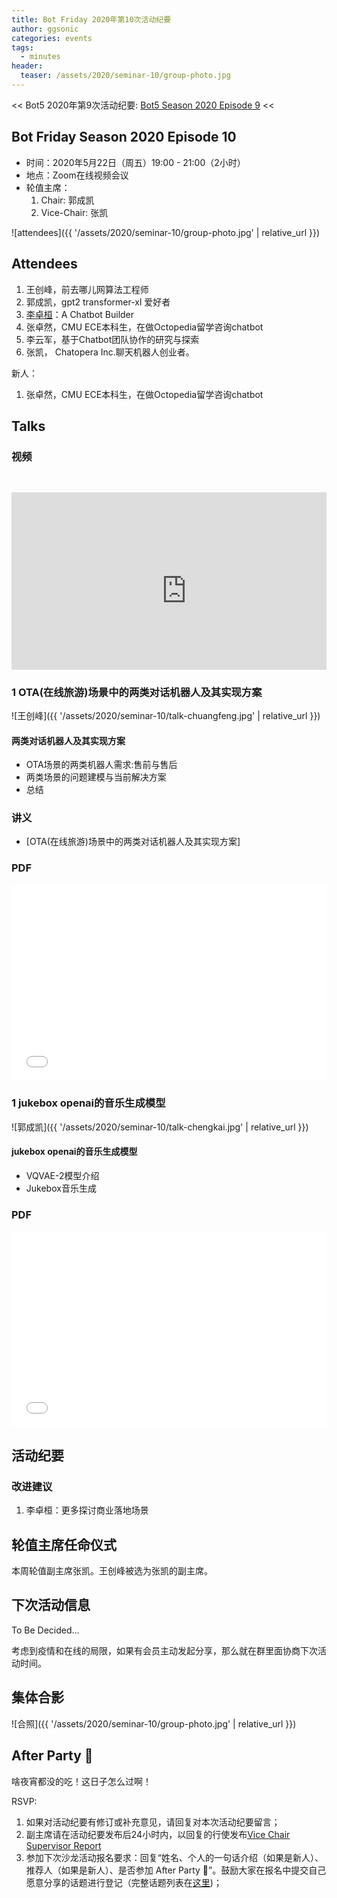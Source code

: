 ```yaml
---
title: Bot Friday 2020年第10次活动纪要
author: ggsonic
categories: events
tags:
  - minutes
header:
  teaser: /assets/2020/seminar-10/group-photo.jpg
---
```


<< Bot5 2020年第9次活动纪要: [Bot5 Season 2020 Episode 9](https://bot5.club/events/seminar-minutes-2020-09) <<

## Bot Friday Season 2020 Episode 10

- 时间：2020年5月22日（周五）19:00 - 21:00（2小时）
- 地点：Zoom在线视频会议
- 轮值主席：
    1. Chair: 郭成凯
    1. Vice-Chair: 张凯

![attendees]({{ '/assets/2020/seminar-10/group-photo.jpg' | relative_url }})

## Attendees

1. 王创峰，前去哪儿网算法工程师
1. 郭成凯，gpt2 transformer-xl 爱好者
1. [李卓桓](/people/huan/)：A Chatbot Builder
1. 张卓然，CMU ECE本科生，在做Octopedia留学咨询chatbot
1. 李云军，基于Chatbot团队协作的研究与探索
1. 张凯， Chatopera Inc.聊天机器人创业者。

新人：

1. 张卓然，CMU ECE本科生，在做Octopedia留学咨询chatbot

## Talks

### 视频

<div class="video-container" style="
    position: relative;
    padding-bottom:56.25%;
    padding-top:30px;
    height:0;
    overflow:hidden;
">
  <iframe width="560" height="315"
    src="https://www.youtube.com/embed/Bol8CcYlByI"
    frameborder="0"
    allow="accelerometer; autoplay; encrypted-media; gyroscope; picture-in-picture"
    allowfullscreen
  ></iframe>
</div>

### 1 OTA(在线旅游)场景中的两类对话机器人及其实现方案

![王创峰]({{ '/assets/2020/seminar-10/talk-chuangfeng.jpg' | relative_url }})

#### 两类对话机器人及其实现方案

- OTA场景的两类机器人需求:售前与售后
- 两类场景的问题建模与当前解决方案
- 总结

### 讲义

- [OTA(在线旅游)场景中的两类对话机器人及其实现方案]

### PDF

<div class="video-container" style="
    position: relative;
    padding-bottom:56.25%;
    padding-top:30px;
    height:0;
    overflow:hidden;
">
  <iframe
    src='{{ '/assets/js/viewer-js/#/assets/2020/seminar-10/talk-chuangfeng-slides.pdf' | relative_url }}'
    width='560'
    height='315'
    allowfullscreen
    webkitallowfullscreen
    frameborder="0"
    style="
      position: absolute;
      top:0;
      left:0;
      width:100%;
      height:100%;
    "
  ></iframe>
</div>

### 1 jukebox openai的音乐生成模型

![郭成凯]({{ '/assets/2020/seminar-10/talk-chengkai.jpg' | relative_url }})

#### jukebox openai的音乐生成模型

- VQVAE-2模型介绍
- Jukebox音乐生成

### PDF

<div class="video-container" style="
    position: relative;
    padding-bottom:56.25%;
    padding-top:30px;
    height:0;
    overflow:hidden;
">
  <iframe
    src='{{ '/assets/js/viewer-js/#/assets/2020/seminar-10/talk-chengkai-slides.pdf' | relative_url }}'
    width='560'
    height='315'
    allowfullscreen
    webkitallowfullscreen
    frameborder="0"
    style="
      position: absolute;
      top:0;
      left:0;
      width:100%;
      height:100%;
    "
  ></iframe>
</div>

## 活动纪要

### 改进建议

1. 李卓桓：更多探讨商业落地场景

## 轮值主席任命仪式

本周轮值副主席张凯。王创峰被选为张凯的副主席。

## 下次活动信息

To Be Decided...

考虑到疫情和在线的局限，如果有会员主动发起分享，那么就在群里面协商下次活动时间。

## 集体合影

![合照]({{ '/assets/2020/seminar-10/group-photo.jpg' | relative_url }})

## After Party 🍻

啥夜宵都没的吃！这日子怎么过啊！

RSVP:

1. 如果对活动纪要有修订或补充意见，请回复对本次活动纪要留言；
1. 副主席请在活动纪要发布后24小时内，以回复的行使发布[Vice Chair Supervisor Report](/manuals/chair/#vice-chair-supervisor-report)
1. 参加下次沙龙活动报名要求：回复“姓名、个人的一句话介绍（如果是新人）、推荐人（如果是新人）、是否参加 After Party 🍻”。鼓励大家在报名中提交自己愿意分享的话题进行登记（完整话题列表在[这里](https://www.bot5.club/talks/))；
